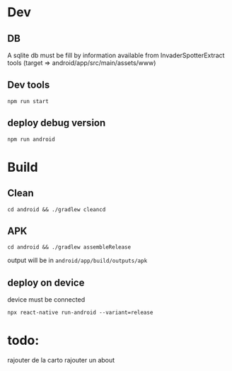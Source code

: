 # Dev

## DB

A sqlite db must be fill by information available from InvaderSpotterExtract tools (target => android/app/src/main/assets/www)

## Dev tools

```shell
npm run start
```

## deploy debug version

```shell
npm run android
```

# Build

## Clean

```shell
cd android && ./gradlew cleancd
```

## APK

```shell
cd android && ./gradlew assembleRelease
```

output will be in `android/app/build/outputs/apk`

## deploy on device

device must be connected

```shell
npx react-native run-android --variant=release
```

# todo:

rajouter de la carto
rajouter un about
